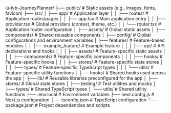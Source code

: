 lu-lvb-JourneyPlanner/
├── public/                      # Static assets (e.g., images, fonts, favicon)
├── src/
│   ├── app/                     # Application layer
│   │   ├── routes/              # Application routes/pages
│   │   ├── app.tsx              # Main application entry
│   │   ├── provider.tsx         # Global providers (context, theme, etc.)
│   │   └── router.tsx           # Application router configuration
│   ├── assets/                  # Global static assets
│   ├── components/              # Shared reusable components
│   ├── config/                  # Global configurations and environment variables
│   ├── features/                # Feature-based modules
│   │   ├── example_feature/     # Example feature
│   │   │   ├── api/             # API declarations and hooks
│   │   │   ├── assets/          # Feature-specific static assets
│   │   │   ├── components/      # Feature-specific components
│   │   │   ├── hooks/           # Feature-specific hooks
│   │   │   ├── stores/          # Feature-specific state stores
│   │   │   ├── types/           # Feature-specific TypeScript types
│   │   │   └── utils/           # Feature-specific utility functions
│   ├── hooks/                   # Shared hooks used across the app
│   ├── lib/                     # Reusable libraries preconfigured for the app
│   ├── stores/                  # Global state stores
│   ├── testing/                 # Test utilities and mocks
│   ├── types/                   # Shared TypeScript types
│   └── utils/                   # Shared utility functions
├── .env.local                   # Environment variables
├── next.config.js               # Next.js configuration
├── tsconfig.json                # TypeScript configuration
└── package.json                 # Project dependencies and scripts
